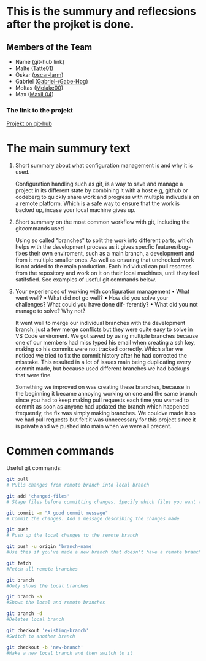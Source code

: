 # This is the summury and reflecsions after the projket is done.

## Members of the Team

- Name (git-hub link)
- Malte ([Tatte01](https://github.com/Tatte01))
- Oskar ([oscar-larm](https://github.com/oscar-larm))
- Gabriel ([Gabriel-/Gabe-Hog](https://github.com/Gabe-Hog))
- Moltas ([Molake00](https://github.com/Molake00))
- Max ([MaxiL04](https://github.com/MaxiL04))

### The link to the projekt
[Projekt on git-hub](https://github.com/oscar-larm/Burger)

# The main summury text
1. Short summary about what configuration management is and why it is used.
   
   Configuration handling such as git, is a way to save and manage a project in its different state by combining it with a host e.g, github or codeberg to quickly share work and progress with multiple indivudals on a remote platform. Which is a safe way to ensure that the work is backed up, incase your local machine gives up. 

2. Short summary on the most common workflow with git, including the gitcommands used

   Using so called "branches" to split the work into different parts, which helps with the development process as it gives specfic features/bug-fixes their own enviroment, such as a main branch, a development and from it multiple smaller ones. As well as ensuring that unchecked work is not added to the main production. Each individual can pull resorces from the repository and work on it on their local machines, until they feel satifsfied. See examples of useful git commands below.
      
5. Your experiences of working with configuration management
• What went well?
• What did not go well?
• How did you solve your challenges? What could you have done dif-
ferently?
• What did you not manage to solve? Why not?

   It went well to merge our individual branches with the development branch, just a few merge conflicts but they were quite easy to solve in VS Code enviroment. We got saved by using multiple branches because one of our members had miss typed his email when creating a ssh key, making so his commits were not tracked correctly. Which after we noticed we tried to fix the commit history after he had corrected the misstake. This resulted in a lot of issues main being duplicating every commit made, but because used different branches we had backups that were fine. 
   
   Something we improved on was creating these branches, because in the beginning it became annoying working on one and the same branch since you had to keep making pull requests each time you wanted to commit as soon as anyone had updated the branch which happened frequently, the fix was simply making branches. We couldve made it so we had pull requests but felt it was unnecessary for this project since it is private and we pushed into main when we were all precent. 


# Commen commands
Useful git commands:
```bash
git pull
# Pulls changes from remote branch into local branch
```
```bash
git add 'changed-files'
# Stage files before committing changes. Specify which files you want to stage. Use . while in the root dir to stage every changed file.
```
```bash
git commit -m "A good commit message"
# Commit the changes. Add a message describing the changes made
```
```bash
git push
# Push up the local changes to the remote branch

git push -u origin 'branch-name'
#Use this if you've made a new branch that doesn't have a remote branch
```
```bash
git fetch
#Fetch all remote branches
```
```bash
git branch
#Only shows the local branches

git branch -a
#Shows the local and remote branches

git branch -d
#Deletes local branch
```
```bash
git checkout 'existing-branch'
#Switch to another branch

git checkout -b 'new-branch'
#Make a new local branch and then switch to it
```
